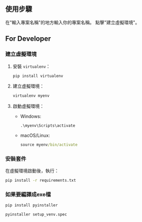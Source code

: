 ## 使用步驟
在"輸入專案名稱"的地方輸入你的專案名稱。
點擊"建立虛擬環境"。

## For Developer

### 建立虛擬環境

1. 安裝 `virtualenv`：
    ```bat
    pip install virtualenv
    ```

2. 建立虛擬環境：
    ```bat
    virtualenv myenv
    ```

3. 啟動虛擬環境：
    - Windows:
        ```bat
        .\myenv\Scripts\activate
        ```
    - macOS/Linux:
        ```bat
        source myenv/bin/activate
        ```

### 安裝套件

在虛擬環境啟動後，執行：
```bat
pip install -r requirements.txt
```

### 如果要編譯成exe檔

```bat
pip install pyinstaller
```

```bat
pyinstaller setup_venv.spec
```